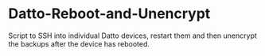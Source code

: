 # Datto-Reboot-and-Unencrypt
Script to SSH into individual Datto devices, restart them and then unencrypt the backups after the device has rebooted.
